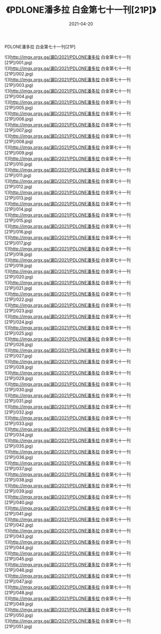 ﻿---
layout: post
title:  《PDLONE潘多拉 白金第七十一刊[21P]》
date:   2021-04-20
img: http://imgx.orgx.ga/漏D/2021/PDLONE潘多拉 白金第七十一刊[21P]/000.jpg
categories: [美女, 清纯, 唯美]
---

PDLONE潘多拉 白金第七十一刊[21P]

  ![](http://imgx.orgx.ga/漏D/2021/PDLONE潘多拉 白金第七十一刊[21P]/001.jpg) <br> ![](http://imgx.orgx.ga/漏D/2021/PDLONE潘多拉 白金第七十一刊[21P]/002.jpg) <br> ![](http://imgx.orgx.ga/漏D/2021/PDLONE潘多拉 白金第七十一刊[21P]/003.jpg) <br> ![](http://imgx.orgx.ga/漏D/2021/PDLONE潘多拉 白金第七十一刊[21P]/004.jpg) <br> ![](http://imgx.orgx.ga/漏D/2021/PDLONE潘多拉 白金第七十一刊[21P]/005.jpg) <br> ![](http://imgx.orgx.ga/漏D/2021/PDLONE潘多拉 白金第七十一刊[21P]/006.jpg) <br> ![](http://imgx.orgx.ga/漏D/2021/PDLONE潘多拉 白金第七十一刊[21P]/007.jpg) <br> ![](http://imgx.orgx.ga/漏D/2021/PDLONE潘多拉 白金第七十一刊[21P]/008.jpg) <br> ![](http://imgx.orgx.ga/漏D/2021/PDLONE潘多拉 白金第七十一刊[21P]/009.jpg) <br> ![](http://imgx.orgx.ga/漏D/2021/PDLONE潘多拉 白金第七十一刊[21P]/010.jpg) <br> ![](http://imgx.orgx.ga/漏D/2021/PDLONE潘多拉 白金第七十一刊[21P]/011.jpg) <br> ![](http://imgx.orgx.ga/漏D/2021/PDLONE潘多拉 白金第七十一刊[21P]/012.jpg) <br> ![](http://imgx.orgx.ga/漏D/2021/PDLONE潘多拉 白金第七十一刊[21P]/013.jpg) <br> ![](http://imgx.orgx.ga/漏D/2021/PDLONE潘多拉 白金第七十一刊[21P]/014.jpg) <br> ![](http://imgx.orgx.ga/漏D/2021/PDLONE潘多拉 白金第七十一刊[21P]/015.jpg) <br> ![](http://imgx.orgx.ga/漏D/2021/PDLONE潘多拉 白金第七十一刊[21P]/016.jpg) <br> ![](http://imgx.orgx.ga/漏D/2021/PDLONE潘多拉 白金第七十一刊[21P]/017.jpg) <br> ![](http://imgx.orgx.ga/漏D/2021/PDLONE潘多拉 白金第七十一刊[21P]/018.jpg) <br> ![](http://imgx.orgx.ga/漏D/2021/PDLONE潘多拉 白金第七十一刊[21P]/019.jpg) <br> ![](http://imgx.orgx.ga/漏D/2021/PDLONE潘多拉 白金第七十一刊[21P]/020.jpg) <br> ![](http://imgx.orgx.ga/漏D/2021/PDLONE潘多拉 白金第七十一刊[21P]/021.jpg) <br> ![](http://imgx.orgx.ga/漏D/2021/PDLONE潘多拉 白金第七十一刊[21P]/022.jpg) <br> ![](http://imgx.orgx.ga/漏D/2021/PDLONE潘多拉 白金第七十一刊[21P]/023.jpg) <br> ![](http://imgx.orgx.ga/漏D/2021/PDLONE潘多拉 白金第七十一刊[21P]/024.jpg) <br> ![](http://imgx.orgx.ga/漏D/2021/PDLONE潘多拉 白金第七十一刊[21P]/025.jpg) <br> ![](http://imgx.orgx.ga/漏D/2021/PDLONE潘多拉 白金第七十一刊[21P]/026.jpg) <br> ![](http://imgx.orgx.ga/漏D/2021/PDLONE潘多拉 白金第七十一刊[21P]/027.jpg) <br> ![](http://imgx.orgx.ga/漏D/2021/PDLONE潘多拉 白金第七十一刊[21P]/028.jpg) <br> ![](http://imgx.orgx.ga/漏D/2021/PDLONE潘多拉 白金第七十一刊[21P]/029.jpg) <br> ![](http://imgx.orgx.ga/漏D/2021/PDLONE潘多拉 白金第七十一刊[21P]/030.jpg) <br> ![](http://imgx.orgx.ga/漏D/2021/PDLONE潘多拉 白金第七十一刊[21P]/031.jpg) <br> ![](http://imgx.orgx.ga/漏D/2021/PDLONE潘多拉 白金第七十一刊[21P]/032.jpg) <br> ![](http://imgx.orgx.ga/漏D/2021/PDLONE潘多拉 白金第七十一刊[21P]/033.jpg) <br> ![](http://imgx.orgx.ga/漏D/2021/PDLONE潘多拉 白金第七十一刊[21P]/034.jpg) <br> ![](http://imgx.orgx.ga/漏D/2021/PDLONE潘多拉 白金第七十一刊[21P]/035.jpg) <br> ![](http://imgx.orgx.ga/漏D/2021/PDLONE潘多拉 白金第七十一刊[21P]/036.jpg) <br> ![](http://imgx.orgx.ga/漏D/2021/PDLONE潘多拉 白金第七十一刊[21P]/037.jpg) <br> ![](http://imgx.orgx.ga/漏D/2021/PDLONE潘多拉 白金第七十一刊[21P]/038.jpg) <br> ![](http://imgx.orgx.ga/漏D/2021/PDLONE潘多拉 白金第七十一刊[21P]/039.jpg) <br> ![](http://imgx.orgx.ga/漏D/2021/PDLONE潘多拉 白金第七十一刊[21P]/040.jpg) <br> ![](http://imgx.orgx.ga/漏D/2021/PDLONE潘多拉 白金第七十一刊[21P]/041.jpg) <br> ![](http://imgx.orgx.ga/漏D/2021/PDLONE潘多拉 白金第七十一刊[21P]/042.jpg) <br> ![](http://imgx.orgx.ga/漏D/2021/PDLONE潘多拉 白金第七十一刊[21P]/043.jpg) <br> ![](http://imgx.orgx.ga/漏D/2021/PDLONE潘多拉 白金第七十一刊[21P]/044.jpg) <br> ![](http://imgx.orgx.ga/漏D/2021/PDLONE潘多拉 白金第七十一刊[21P]/045.jpg) <br> ![](http://imgx.orgx.ga/漏D/2021/PDLONE潘多拉 白金第七十一刊[21P]/046.jpg) <br> ![](http://imgx.orgx.ga/漏D/2021/PDLONE潘多拉 白金第七十一刊[21P]/047.jpg) <br> ![](http://imgx.orgx.ga/漏D/2021/PDLONE潘多拉 白金第七十一刊[21P]/048.jpg) <br> ![](http://imgx.orgx.ga/漏D/2021/PDLONE潘多拉 白金第七十一刊[21P]/049.jpg) <br> ![](http://imgx.orgx.ga/漏D/2021/PDLONE潘多拉 白金第七十一刊[21P]/050.jpg) <br> ![](http://imgx.orgx.ga/漏D/2021/PDLONE潘多拉 白金第七十一刊[21P]/051.jpg) <br>